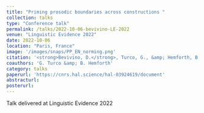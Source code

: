 ```yaml
---
title: "Priming prosodic boundaries across constructions "
collection: talks
type: "Conference talk"
permalink: /talks/2022-10-06-bevivino-LE-2022
venue: "Linguistic Evidence 2022"
date: 2022-10-06
location: "Paris, France"
image: '/images/snaps/PP_EN_norming.png'
citation: '<strong>Bevivino, D.</strong>, Turco, G., &amp; Hemforth, B. (2022). Priming prosodic boundaries across constructions. <em>Linguistic Evidence Conference</em>. Paris, France.'
coauthors: 'G. Turco &amp; B. Hemforth'
category: talks
paperurl: 'https://cnrs.hal.science/hal-03924619/document'
abstracturl: 
posterurl:
---
```


Talk delivered at Linguistic Evidence 2022